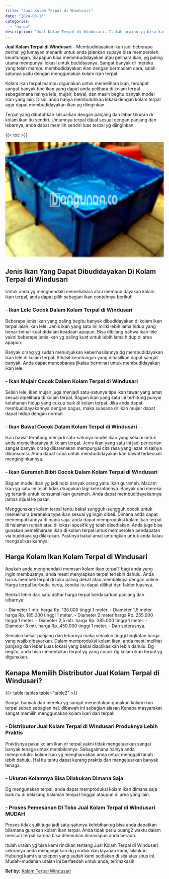 ```yaml
---
title: "Jual Kolam Terpal di Windusari"
date: "2024-08-13"
categories: 
  - "harga"
description: "Jual Kolam Terpal di Windusari. Itulah uraian yg bisa kami rincikan tentang Jual Kolam Terpal di Windusari sekiranya anda menginginkan dg produk dan layanan..."
---
```


**Jual Kolam Terpal di Windusari** – Membudidayakan ikan jadi beberapa perihal yg lumayan menarik untuk anda jalankan supaya bisa memperoleh keuntungan. Siapapun bisa memmbudidayakan atau pelihara ikan, yg paling utama mempunyai lokasi untuk budidayanya. Sangat banyak dr mereka yang telah mampu membudidayakan ikan dengan bermacam cara, salah satunya yaitu dengan menggunakan kolam ikan terpal.

Kolam ikan terpal mampu digunakan untuk memelihara ikan, terdapat sangat banyak tipe ikan yang dapat anda pelihara di kolam terpal sebagaimana halnya lele, mujair, bawal, dan masih begitu banyak model ikan yang lain. Disini anda hanya membutuhkan lokasi dengan kolam terpal agar dapat membudidayakan ikan yg diinginkan.

Terpal yang dibutuhkan sesuaikan dengan panjang dan lebar Ukuran dr kolam ikan itu sendiri. Umumnya terpal dijual sesuai dengan panjang dan lebarnya, anda dapat memilih sendiri luas terpal yg diinginkan.

{{< toc >}}

![Jual Kolam Terpal di Windusari](/images/jual-kolam-terpal-29.png)

## Jenis Ikan Yang Dapat Dibudidayakan Di Kolam Terpal di Windusari

Untuk anda yg menghendaki memeliahara atau membudidayakan kolam ikan terpal, anda dapat pilih sebagian ikan contohnya berikut!

### \- Ikan Lele Cocok Dalam Kolam Terpal di Windusari

Beberapa jenis ikan yang paling begitu banyak dibudidayakan di kolam ikan terpal ialah ikan lele. Jenis ikan yang satu ini miliki lebih lama hidup yang benar-benar kuat didalam keadaan apapun. Bisa dibilang bahwa ikan lele yakni beberapa jenis ikan yg paling kuat untuk lebih lama hidup di area apapun.

Banyak orang yg sudah menunjukkan keberhasilannya dg membudidayakan ikan lele di kolam terpal. Alhasil keuntungan yang dihasilkan dapat sangat banyak. Anda dapat mencobanya jikalau berminat untuk membudidayakan ikan lele.

### \- Ikan Mujair Cocok Dalam Kolam Terpal di Windusari

Selain lele, ikan mujair juga menjadi satu-satunya tipe ikan tawar yang amat sesuai dipelihara di kolam terpal. Ragam ikan yang satu ini terhitung punyai ketahanan hidup yang cukup baik di kolam terpal. Jika anda dapat membudidayakannya dengan bagus, maka suasana dr ikan mujair dapat dapat hidup dengan normal.

### \- Ikan Bawal Cocok Dalam Kolam Terpal di Windusari

Ikan bawal terhitung menjadi satu-satunya model ikan yang sesuai untuk anda memeliharanya di kolam terpal. Jenis ikan yang satu ini jadi pencarian sangat banyak orang dikarenakan mempunyai cita rasa yang lezat misalnya dikonsumsi. Anda dapat coba untuk membudidayakan kan bawal terkecuali menginginkannya.

### \- Ikan Gurameh Bibit Cocok Dalam Kolam Terpal di Windusari

Bagian model ikan yg jadi hobi banyak orang yaitu ikan gurameh. Macam ikan yg satu ini telah tidak diragukan lagi kelezatannya. Banyak dari mereka yg tertarik untuk konsumsi ikan gurameh. Anda dapat membudidayakannya lantas dijual ke pasar.

Menggunakan kolam terpal tentu bakal sungguh-sungguh cocok untuk memelihara beraneka type ikan sesuai yg ingin dibeli. Dimana anda dapat menempatkannya di mana saja, anda dapat memproduksi kolam ikan terpal di halaman rumah atau di lokasi spesifik yg telah disediakan. Anda juga bisa gunakan pemeliharaan ikan di kolam terpal untuk memperoleh pendapatan via budidaya yg dilakukan. Pastinya bakal amat untungkan untuk anda kalau mengaplikasikannya.

## Harga Kolam Ikan Kolam Terpal di Windusari

Apakah anda menghendaki memsan kolam ikan terpal? bagi anda yang ingin membuatnya, anda mesti menyiapkan terpal terlebih dahulu. Anda harus membeli terpal di toko paling dekat atau membelinya dengan online. Harga terpal berbeda-beda, kondisi itu dapat dilihat dari faktor luasnya.

Berikut lebih dari satu daftar harga terpal berdasarkan panjang dan lebarnya:

\- Diameter 1 mtr. harga Rp. 135.000 tinggi 1 meter. - Diameter 1,5 meter harga Rp. 185.000 tinggi 1 meter. - Diameter 2 meter harga Rp. 255.000 tinggi 1 meter. - Diameter 2,5 mtr. harga Rp. 385.000 tinggi 1 meter. - Diameter 3 mtr. harga Rp. 450.000 tinggi 1 meter. - Dan seterusnya.

Semakin besar panjang dan lebarnya maka semakin tinggi tingkatan harga yang wajib dibayarkan. Dalam memproduksi kolam ikan, anda mesti melihat panjang dan lebar Luas lokasi yang bakal diaplikasikan lebih dahulu. Dg begitu, anda bisa menentukan terpal yg yang cocok dg kolam ikan terpal yg digunakan.

## Kenapa Memilih Distributor Jual Kolam Terpal di Windusari?

{{< table-tables table="table2" >}}

Sangat banyak dari mereka yg sangat menentukan gunakan kolam ikan terpal sebab sebagian hal. dibawah ini sebagian alasan Kenapa masyarakat sangat memilih menggunakan kolam ikan dari terpal!

### \- Distributor Jual Kolam Terpal di Windusari Produknya Lebih Praktis

Praktisnya pakai kolam ikan dr terpal yakni tidak mengeluarkan sangat banyak tenaga untuk membikinnya. Sebagaimana halnya anda memproduksi kolam ikan yg mengharuskan anda untuk menggali tanah lebih dahulu. Hal itu tentu dapat kurang praktis dan mengeluarkan banyak tenaga.

### \- Ukuran Kolamnya Bisa Dilakukan Dimana Saja

Dg mengunakan terpal, anda dapat memproduksi kolam ikan dimana saja baik itu di belakang halaman tempat tinggal ataupun di area yang lain.

### \- Proses Pemesanan Di Toko Jual Kolam Terpal di Windusari MUDAH

Proses tidak sulit juga jadi satu-satunya kelebihan yg bisa anda dapatkan bilamana gunakan kolam ikan terpal. Anda tidak perlu buang2 waktu dalam mencari terpal karena bisa ditemukan dimanapun anda berada.

Itulah uraian yg bisa kami rincikan tentang Jual Kolam Terpal di Windusari sekiranya anda menginginkan dg produk dan layanan kami, silahkan Hubungi kami via telepon yang sudah kami sediakan di sisi atas situs ini. Mudah-mudahan uraian ini berfaedah untuk anda, terimakasih.

**Ref by:** [Kolam Terpal Windusari](https://id.wikipedia.org/wiki/Kolam)
